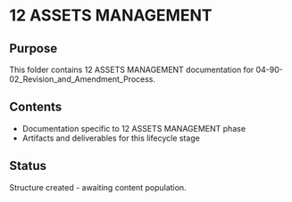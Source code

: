 # 12 ASSETS MANAGEMENT

## Purpose
This folder contains 12 ASSETS MANAGEMENT documentation for 04-90-02_Revision_and_Amendment_Process.

## Contents
- Documentation specific to 12 ASSETS MANAGEMENT phase
- Artifacts and deliverables for this lifecycle stage

## Status
Structure created - awaiting content population.
